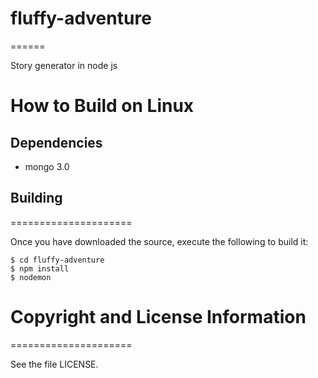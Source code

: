 # fluffy-adventure
======

Story generator in node js

How to Build on Linux
=====================

## Dependencies

* mongo 3.0

## Building
=====================

Once you have downloaded the source, execute the following to build it:

    $ cd fluffy-adventure
    $ npm install
    $ nodemon

# Copyright and License Information
=====================

See the file LICENSE.

